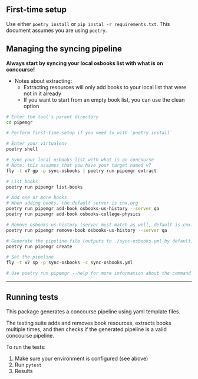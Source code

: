 ## First-time setup
Use either `poetry install` or `pip instal -r requirements.txt`. This document assumes you are using `poetry`.

## Managing the syncing pipeline

**Always start by syncing your local osbooks list with what is on concourse!**

- Notes about extracting:
    - Extracting resources will only add books to your local list that were not in it already
    - If you want to start from an empty book list, you can use the clean option

```bash
# Enter the tool's parent directory
cd pipemgr

# Perform first-time setup if you need to with `poetry install`

# Enter your virtualenv
poetry shell

# Sync your local osbooks list with what is on concourse
# Note: this assumes that you have your target named v7
fly -t v7 gp -p sync-osbooks | poetry run pipemgr extract

# List books
poetry run pipemgr list-books

# Add one or more books
# When adding books, the default server is cnx.org
poetry run pipemgr add-book osbooks-us-history --server qa
poetry run pipemgr add-book osbooks-college-physics

# Remove osbooks-us-history (server must match as well, default is cnx.org)
poetry run pipemgr remove-book osbooks-us-history --server qa

# Generate the pipeline file (outputs to ./sync-osbooks.yml by default)
poetry run pipemgr create

# Set the pipeline
fly -t v7 sp -p sync-osbooks -c sync-osbooks.yml

# Use poetry run pipemgr --help for more information about the command
```

---

## Running tests

This package generates a concourse pipeline using yaml template files. 

The testing suite adds and removes book resources, extracts books multiple times, and then checks if the generated pipeline is a valid concourse pipeline.

To run the tests: 
1. Make sure your environment is configured (see above)
2. Run `pytest`
3. Results